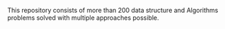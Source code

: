 This repository consists of more than 200 data structure and Algorithms problems solved with multiple approaches possible.
